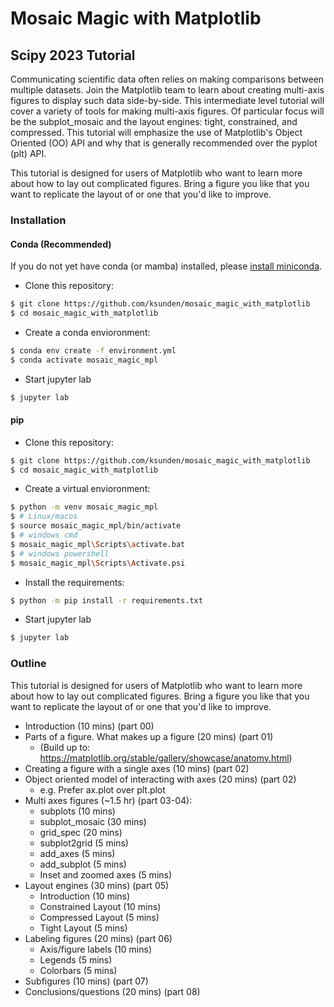 # Mosaic Magic with Matplotlib

## Scipy 2023 Tutorial

Communicating scientific data often relies on making comparisons between multiple datasets.
Join the Matplotlib team to learn about creating multi-axis figures to display such data side-by-side.
This intermediate level tutorial will cover a variety of tools for making multi-axis figures.
Of particular focus will be the subplot_mosaic and the layout engines: tight, constrained, and compressed.
This tutorial will emphasize the use of Matplotlib's Object Oriented (OO) API and why that is generally recommended over the pyplot (plt) API.

This tutorial is designed for users of Matplotlib who want to learn more about how to lay out complicated figures.
Bring a figure you like that you want to replicate the layout of or one that you'd like to improve.

### Installation

#### Conda (Recommended)

If you do not yet have conda (or mamba) installed, please [install miniconda](https://docs.conda.io/en/latest/miniconda.html).

- Clone this repository:

```bash
$ git clone https://github.com/ksunden/mosaic_magic_with_matplotlib
$ cd mosaic_magic_with_matplotlib
```

- Create a conda envioronment:

```bash
$ conda env create -f environment.yml
$ conda activate mosaic_magic_mpl
```

- Start jupyter lab

```bash
$ jupyter lab
```

#### pip

- Clone this repository:

```bash
$ git clone https://github.com/ksunden/mosaic_magic_with_matplotlib
$ cd mosaic_magic_with_matplotlib
```

- Create a virtual envioronment:

```bash
$ python -m venv mosaic_magic_mpl
$ # Linux/macos
$ source mosaic_magic_mpl/bin/activate
$ # windows cmd
$ mosaic_magic_mpl\Scripts\activate.bat
$ # windows powershell
$ mosaic_magic_mpl\Scripts\Activate.psi
```

- Install the requirements:

```bash
$ python -m pip install -r requirements.txt
```

- Start jupyter lab

```bash
$ jupyter lab
```



### Outline

This tutorial is designed for users of Matplotlib who want to learn more about how to lay out complicated figures.
Bring a figure you like that you want to replicate the layout of or one that you'd like to improve.

 - Introduction (10 mins) (part 00)
 - Parts of a figure. What makes up a figure (20 mins) (part 01)
   - (Build up to: https://matplotlib.org/stable/gallery/showcase/anatomy.html)
 - Creating a figure with a single axes (10 mins) (part 02)
 - Object oriented model of interacting with axes (20 mins) (part 02)
    - e.g. Prefer ax.plot over plt.plot
 - Multi axes figures (~1.5 hr) (part 03-04):
    - subplots (10 mins)
    - subplot_mosaic (30 mins)
    - grid_spec (20 mins)
    - subplot2grid (5 mins)
    - add_axes (5 mins)
    - add_subplot (5 mins)
    - Inset and zoomed axes (5 mins)
 - Layout engines (30 mins) (part 05)
    - Introduction (10 mins)
    - Constrained Layout (10 mins)
    - Compressed Layout (5 mins)
    - Tight Layout (5 mins)
 - Labeling figures (20 mins) (part 06)
    - Axis/figure labels (10 mins)
    - Legends (5 mins)
    - Colorbars (5 mins)
 - Subfigures (10 mins) (part 07)
 - Conclusions/questions (20 mins) (part 08)

